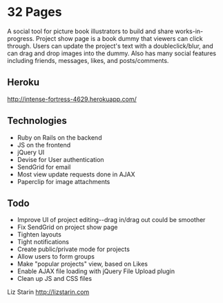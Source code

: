 # 32 Pages

A social tool for picture book illustrators to build and share works-in-progress. Project show page is a book dummy that viewers can click through. Users can update the project's text with a doubleclick/blur, and can drag and drop images into the dummy. Also has many social features including friends, messages, likes, and posts/comments.
## Heroku

http://intense-fortress-4629.herokuapp.com/

## Technologies

- Ruby on Rails on the backend
- JS on the frontend
- jQuery UI
- Devise for User authentication
- SendGrid for email 
- Most view update requests done in AJAX
- Paperclip for image attachments

## Todo

- Improve UI of project editing--drag in/drag out could be smoother
- Fix SendGrid on project show page
- Tighten layouts
- Tight notifications
- Create public/private mode for projects
- Allow users to form groups
- Make "popular projects" view, based on Likes
- Enable AJAX file loading with jQuery File Upload plugin
- Clean up JS and CSS files


Liz Starin
http://lizstarin.com

